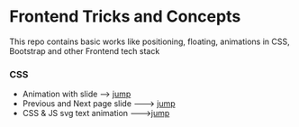 # Frontend Tricks and Concepts

This repo contains basic works like positioning, floating, animations in CSS, Bootstrap and other Frontend tech stack

### CSS

- Animation with slide --> [jump](https://github.com/orhanors/Frontend-tricks-works/tree/master2/CSS/animation_slide)
- Previous and Next page slide ---> [jump](https://github.com/orhanors/Frontend-tricks-works/tree/master2/CSS/page_slide)
- CSS & JS svg text animation --->[jump](https://github.com/orhanors/Frontend-tricks-works/tree/master2/CSS/svg) 
